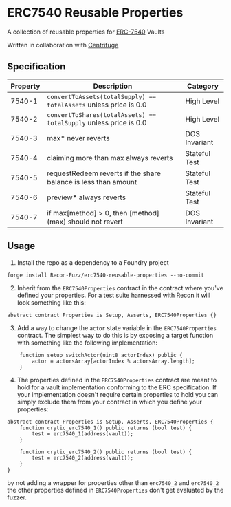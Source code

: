 # ERC7540 Reusable Properties

A collection of reusable properties for [ERC-7540](https://eips.ethereum.org/EIPS/eip-7540) Vaults 

Written in collaboration with [Centrifuge](https://centrifuge.io/)

## Specification

| Property | Description | Category |
| --- | --- | --- |
| 7540-1 | `convertToAssets(totalSupply) == totalAssets` unless price is 0.0 | High Level |
| 7540-2 | `convertToShares(totalAssets) == totalSupply` unless price is 0.0 | High Level | 
| 7540-3 | max* never reverts | DOS Invariant | 
| 7540-4 | claiming more than max always reverts | Stateful Test | 
| 7540-5 | requestRedeem reverts if the share balance is less than amount | Stateful Test | 
| 7540-6 | preview* always reverts | Stateful Test |
| 7540-7 | if max[method] > 0, then [method] (max) should not revert | DOS Invariant | 

## Usage

1. Install the repo as a dependency to a Foundry project

```
forge install Recon-Fuzz/erc7540-reusable-properties --no-commit
```

2. Inherit from the `ERC7540Properties` contract in the contract where you've defined your properties. For a test suite harnessed with Recon it will look something like this: 

```solidity
abstract contract Properties is Setup, Asserts, ERC7540Properties {}
```

3. Add a way to change the `actor` state variable in the `ERC7540Properties` contract. The simplest way to do this is by exposing a target function with something like the following implementation: 

```solidity
    function setup_switchActor(uint8 actorIndex) public {
        actor = actorsArray[actorIndex % actorsArray.length];
    }
```

4. The properties defined in the `ERC7540Properties` contract are meant to hold for a vault implementation conforming to the ERC specification. If your implementation doesn't require certain properties to hold you can simply exclude them from your contract in which you define your properties:

```solidity
abstract contract Properties is Setup, Asserts, ERC7540Properties {
    function crytic_erc7540_1() public returns (bool test) {
        test = erc7540_1(address(vault));
    }

    function crytic_erc7540_2() public returns (bool test) {
        test = erc7540_2(address(vault));
    }
}
```

by not adding a wrapper for properties other than `erc7540_2` and `erc7540_2` the other properties defined in `ERC7540Properties` don't get evaluated by the fuzzer.
